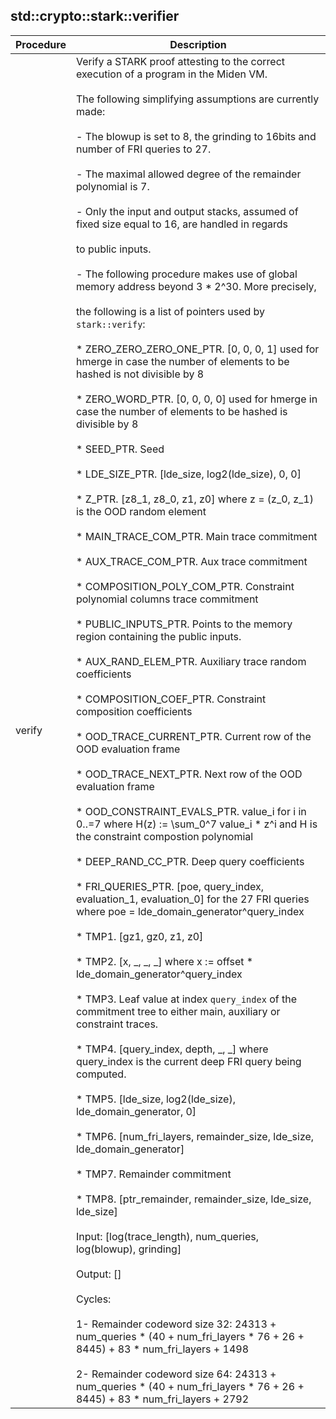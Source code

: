 
## std::crypto::stark::verifier
| Procedure | Description |
| ----------- | ------------- |
| verify | Verify a STARK proof attesting to the correct execution of a program in the Miden VM.<br /><br />The following simplifying assumptions are currently made:<br /><br />- The blowup is set to 8, the grinding to 16bits and number of FRI queries to 27.<br /><br />- The maximal allowed degree of the remainder polynomial is 7.<br /><br />- Only the input and output stacks, assumed of fixed size equal to 16, are handled in regards<br /><br />to public inputs.<br /><br />- The following procedure makes use of global memory address beyond 3 * 2^30. More precisely,<br /><br />the following is a list of pointers used by `stark::verify`:<br /><br />* ZERO_ZERO_ZERO_ONE_PTR. [0, 0, 0, 1] used for hmerge in case the number of elements to be hashed is not divisible by 8<br /><br />* ZERO_WORD_PTR. [0, 0, 0, 0] used for hmerge in case the number of elements to be hashed is divisible by 8<br /><br />* SEED_PTR. Seed<br /><br />* LDE_SIZE_PTR. [lde_size, log2(lde_size), 0, 0]<br /><br />* Z_PTR. [z8_1, z8_0, z1, z0] where z = (z_0, z_1) is the OOD random element<br /><br />* MAIN_TRACE_COM_PTR. Main trace commitment<br /><br />* AUX_TRACE_COM_PTR. Aux trace commitment<br /><br />* COMPOSITION_POLY_COM_PTR. Constraint polynomial columns trace commitment<br /><br />* PUBLIC_INPUTS_PTR. Points to the memory region containing the public inputs.<br /><br />* AUX_RAND_ELEM_PTR.    Auxiliary trace random coefficients<br /><br />* COMPOSITION_COEF_PTR.    Constraint composition coefficients<br /><br />* OOD_TRACE_CURRENT_PTR.    Current row of the OOD evaluation frame<br /><br />* OOD_TRACE_NEXT_PTR.    Next row of the OOD evaluation frame<br /><br />* OOD_CONSTRAINT_EVALS_PTR.    value_i for i in 0..=7 where H(z) := \sum_0^7 value_i * z^i and H is the constraint compostion polynomial<br /><br />* DEEP_RAND_CC_PTR.    Deep query coefficients<br /><br />* FRI_QUERIES_PTR.    [poe, query_index, evaluation_1, evaluation_0] for the 27 FRI queries where poe = lde_domain_generator^query_index<br /><br />* TMP1.   [gz1, gz0, z1, z0]<br /><br />* TMP2.   [x, _, _, _] where x := offset * lde_domain_generator^query_index<br /><br />* TMP3.   Leaf value at index `query_index` of the commitment tree to either main, auxiliary or constraint traces.<br /><br />* TMP4.   [query_index, depth, _, _] where query_index is the current deep FRI query being computed.<br /><br />* TMP5.   [lde_size, log2(lde_size), lde_domain_generator, 0]<br /><br />* TMP6.   [num_fri_layers, remainder_size, lde_size, lde_domain_generator]<br /><br />* TMP7.   Remainder commitment<br /><br />* TMP8.   [ptr_remainder, remainder_size, lde_size, lde_size]<br /><br />Input: [log(trace_length), num_queries, log(blowup), grinding]<br /><br />Output: []<br /><br />Cycles:<br /><br />1- Remainder codeword size 32: 24313 + num_queries * (40 + num_fri_layers * 76 + 26 + 8445) + 83 * num_fri_layers + 1498<br /><br />2- Remainder codeword size 64: 24313 + num_queries * (40 + num_fri_layers * 76 + 26 + 8445) + 83 * num_fri_layers + 2792 |
